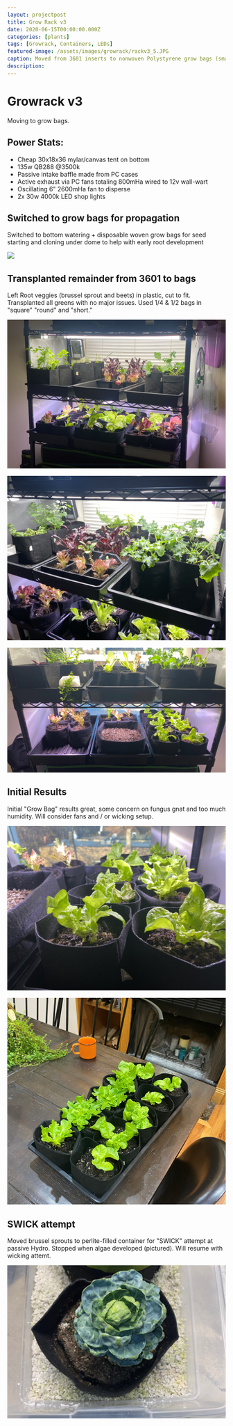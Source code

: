 ```yaml
---
layout: projectpost
title: Grow Rack v3
date: 2020-06-15T00:00:00.000Z
categories: [plants]
tags: [Growrack, Containers, LEDs]
featured-image: /assets/images/growrack/rackv3_5.JPG
caption: Moved from 3601 inserts to nonwoven Polystyrene grow bags (smart pots). Added 3x 20w strips containing far-red 660nm diodes and moved old light to second shelf.
description: 
---
```

# Growrack v3
Moving to grow bags.

## Power Stats:
- Cheap 30x18x36 mylar/canvas tent on bottom 
- 135w QB288 @3500k
- Passive intake baffle made from PC cases
- Active exhaust via PC fans totaling 800mHa wired to 12v wall-wart
- Oscillating 6" 2600mHa fan to disperse
- 2x 30w 4000k LED shop lights

## Switched to grow bags for propagation

Switched to bottom watering + disposable woven grow bags for seed starting and cloning under dome to help with early root development

<a data-fancybox="gallery" href="/assets/images/growrack/rackv3_1.JPG"><img class="projectimage" src="/assets/images/growrack/rackv3_1.JPG"></a>

## Transplanted remainder from 3601 to bags

Left Root veggies (brussel sprout and beets) in plastic, cut to fit. Transplanted all greens with no major issues. Used 1/4 & 1/2 bags in "square" "round" and "short."

<a data-fancybox="gallery" href="/assets/images/growrack/rackv3_3.JPG"><img class="projectimage" src="/assets/images/growrack/rackv3_3.JPG"></a>

<a data-fancybox="gallery" href="/assets/images/growrack/rackv3_4.JPG"><img class="projectimage" src="/assets/images/growrack/rackv3_4.JPG"></a>

<a data-fancybox="gallery" href="/assets/images/growrack/rackv3_5.JPG"><img class="projectimage" src="/assets/images/growrack/rackv3_5.JPG"></a>

## Initial Results

Initial "Grow Bag" results great, some concern on fungus gnat and too much humidity. Will consider fans and / or wicking setup.

<a data-fancybox="gallery" href="/assets/images/growrack/greens9.JPG"><img class="projectimage" src="/assets/images/growrack/greens9.JPG"></a>

<a data-fancybox="gallery" href="/assets/images/growrack/rackv3_2.JPG"><img class="projectimage" src="/assets/images/growrack/rackv3_2.JPG"></a>

## SWICK attempt

Moved brussel sprouts to perlite-filled container for "SWICK" attempt at passive Hydro.  Stopped when algae developed (pictured). Will resume with wicking attemt.

<a data-fancybox="gallery" href="/assets/images/growrack/rackv3_6.JPG"><img class="projectimage" src="/assets/images/growrack/rackv3_6.JPG"></a>
